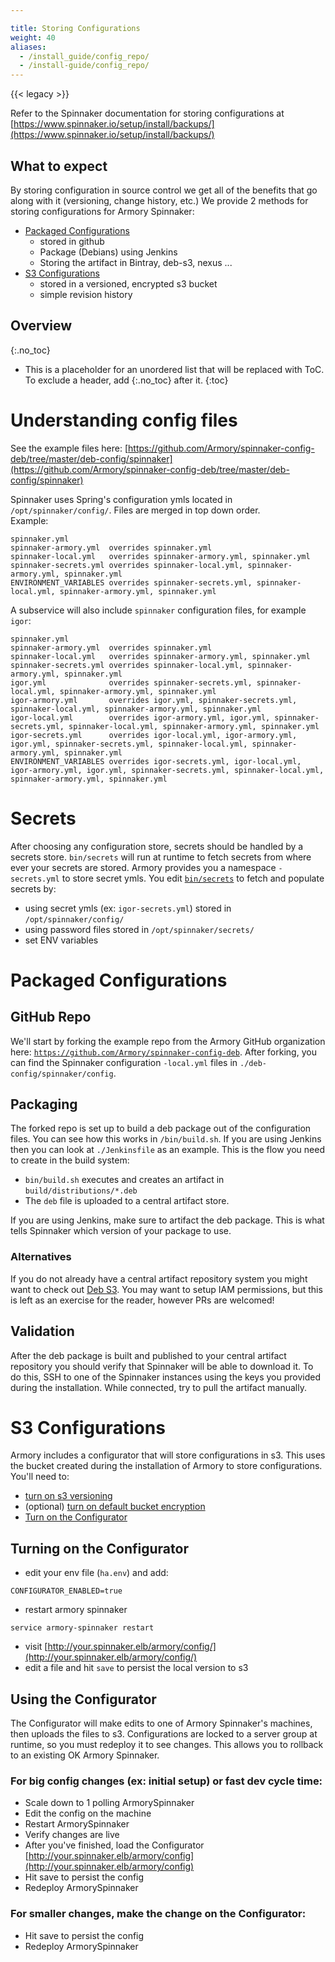 ```yaml
---

title: Storing Configurations
weight: 40
aliases:
  - /install_guide/config_repo/
  - /install-guide/config_repo/
---
```


{{< legacy >}}

Refer to the Spinnaker documentation for storing configurations at
[https://www.spinnaker.io/setup/install/backups/](https://www.spinnaker.io/setup/install/backups/)

## What to expect

By storing configuration in source control we get all of the benefits that go along with it (versioning, change history, etc.) We provide 2 methods for storing configurations for Armory Spinnaker:
- [Packaged Configurations](#packaged-configurations)
  + stored in github
  + Package (Debians) using Jenkins
  + Storing the artifact in Bintray, deb-s3, nexus ...
- [S3 Configurations](#s3-configurations)
  + stored in a versioned, encrypted s3 bucket
  + simple revision history


## Overview
{:.no_toc}
* This is a placeholder for an unordered list that will be replaced with ToC. To exclude a header, add {:.no_toc} after it.
{:toc}



# Understanding config files
See the example files here: [https://github.com/Armory/spinnaker-config-deb/tree/master/deb-config/spinnaker](https://github.com/Armory/spinnaker-config-deb/tree/master/deb-config/spinnaker)

Spinnaker uses Spring's configuration ymls located in `/opt/spinnaker/config/`. Files are merged in top down order.  
Example:
```
spinnaker.yml
spinnaker-armory.yml  overrides spinnaker.yml
spinnaker-local.yml   overrides spinnaker-armory.yml, spinnaker.yml
spinnaker-secrets.yml overrides spinnaker-local.yml, spinnaker-armory.yml, spinnaker.yml
ENVIRONMENT_VARIABLES overrides spinnaker-secrets.yml, spinnaker-local.yml, spinnaker-armory.yml, spinnaker.yml
```

A subservice will also include `spinnaker` configuration files, for example `igor`:
```
spinnaker.yml
spinnaker-armory.yml  overrides spinnaker.yml
spinnaker-local.yml   overrides spinnaker-armory.yml, spinnaker.yml
spinnaker-secrets.yml overrides spinnaker-local.yml, spinnaker-armory.yml, spinnaker.yml
igor.yml              overrides spinnaker-secrets.yml, spinnaker-local.yml, spinnaker-armory.yml, spinnaker.yml
igor-armory.yml       overrides igor.yml, spinnaker-secrets.yml, spinnaker-local.yml, spinnaker-armory.yml, spinnaker.yml
igor-local.yml        overrides igor-armory.yml, igor.yml, spinnaker-secrets.yml, spinnaker-local.yml, spinnaker-armory.yml, spinnaker.yml
igor-secrets.yml      overrides igor-local.yml, igor-armory.yml, igor.yml, spinnaker-secrets.yml, spinnaker-local.yml, spinnaker-armory.yml, spinnaker.yml
ENVIRONMENT_VARIABLES overrides igor-secrets.yml, igor-local.yml, igor-armory.yml, igor.yml, spinnaker-secrets.yml, spinnaker-local.yml, spinnaker-armory.yml, spinnaker.yml
```



# Secrets
After choosing any configuration store, secrets should be handled by a secrets store. `bin/secrets` will run at runtime to fetch secrets from where ever your secrets are stored. Armory provides you a namespace `-secrets.yml` to store secret ymls. You edit [`bin/secrets`](https://github.com/Armory/spinnaker-config-deb/blob/master/deb-config/spinnaker/bin/secrets) to fetch and populate secrets by:
- using secret ymls (ex: `igor-secrets.yml`) stored in `/opt/spinnaker/config/`
- using password files stored in `/opt/spinnaker/secrets/`
- set ENV variables




# Packaged Configurations

## GitHub Repo

We'll start by forking the example repo from the Armory GitHub organization here: [`https://github.com/Armory/spinnaker-config-deb`](https://github.com/Armory/spinnaker-config-deb). After forking, you can find the Spinnaker configuration `-local.yml` files in `./deb-config/spinnaker/config`.



## Packaging

The forked repo is set up to build a deb package out of the configuration files. You can see how this works in `/bin/build.sh`. If you are using Jenkins then you can look at `./Jenkinsfile` as an example. This is the flow you need to create in the build system:

- `bin/build.sh` executes and creates an artifact in `build/distributions/*.deb`
- The `deb` file is uploaded to a central artifact store.

If you are using Jenkins, make sure to artifact the deb package. This is what tells Spinnaker which version of your package to use.


### Alternatives

If you do not already have a central artifact repository system you might want to check out [Deb S3](https://github.com/krobertson/deb-s3). You may want to setup IAM permissions, but this is left as an exercise for the reader, however PRs are welcomed!



## Validation

After the deb package is built and published to your central artifact repository you should verify that Spinnaker will be able to download it. To do this, SSH to one of the Spinnaker instances using the keys you provided during the installation. While connected, try to pull the artifact manually.



# S3 Configurations
Armory includes a configurator that will store configurations in s3. This uses the bucket created during the installation of Armory to store configurations. You'll need to:
- [turn on s3 versioning](https://docs.aws.amazon.com/AmazonS3/latest/user-guide/enable-versioning.html)
- (optional) [turn on default bucket encryption](https://docs.aws.amazon.com/AmazonS3/latest/dev/bucket-encryption.html)
- [Turn on the Configurator](#turning-on-the-configurator)


## Turning on the Configurator
- edit your env file (`ha.env`) and add:
```
CONFIGURATOR_ENABLED=true
```

- restart armory spinnaker
```
service armory-spinnaker restart
```

- visit [http://your.spinnaker.elb/armory/config/](http://your.spinnaker.elb/armory/config/)
- edit a file and hit `save` to persist the local version to s3



## Using the Configurator
The Configurator will make edits to one of Armory Spinnaker's machines, then uploads the files to s3.
Configurations are locked to a server group at runtime, so you must redeploy it to see changes. This allows you to rollback to an existing OK Armory Spinnaker.

### For big config changes (ex: initial setup) or fast dev cycle time:
- Scale down to 1 polling ArmorySpinnaker
- Edit the config on the machine
- Restart ArmorySpinnaker
- Verify changes are live
- After you've finished, load the Configurator [http://your.spinnaker.elb/armory/config](http://your.spinnaker.elb/armory/config)
- Hit save to persist the config
- Redeploy ArmorySpinnaker

### For smaller changes, make the change on the Configurator:
- Hit save to persist the config
- Redeploy ArmorySpinnaker
